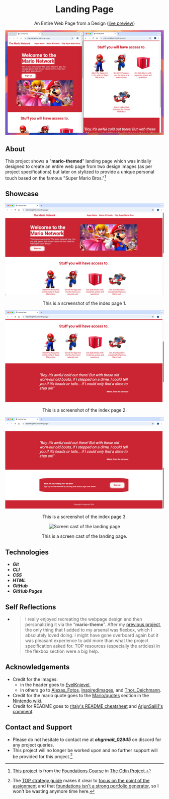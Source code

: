 <div align="center">
  <h1>Landing Page</h1>

  An Entire Web Page from a Design ([live preview](https://ohgrmait.github.io/landing-page/))

  <img src="./img/cover.png" alt="Banner of the landing page">
</div>

## About

This project shows a "**mario-themed**" landing page which was initially designed to create an entire web page from two design images (as per project specifications) but later on stylized to provide a unique personal touch based on the famous "Super Mario Bros."[^1]

[^1]: [This project](https://www.theodinproject.com/lessons/foundations-landing-page) is from the [Foundations Course](https://www.theodinproject.com/paths/foundations/courses/foundations) in [The Odin Project](https://www.theodinproject.com/about).

## Showcase
<div align="center">
  <img src="./img/screenshots/index-page1.png" alt="Screenshot of the index page 1">
  <p>This is a screenshot of the index page 1.</p>

  <img src="./img/screenshots/index-page2.png" alt="Screenshot of the index page 2">
  <p>This is a screenshot of the index page 2.</p>

  <img src="./img/screenshots/index-page3.png" alt="Screenshot of the index page 3">
  <p>This is a screenshot of the index page 3.</p>

  <img src="./img/demo/demo.gif" alt="Screen cast of the landing page">
  <p>This is a screen cast of the landing page.</p>
</div>

## Technologies
- ***Git***
- ***CLI***
- ***CSS***
- ***HTML***
- ***GitHub***
- ***GitHub Pages***

## Self Reflections
- > I really enjoyed recreating the webpage design and then personalizing it via the "**mario-theme**". After my [previous project](https://github.com/ohgrmait/odin-recipes), the only thing that I added to my arsenal was flexbox, which I absolutely loved doing. I might have gone overboard again but it was pleasant experience to add more than what the project specification asked for. TOP resources (especially the articles) in the flexbox section were a big help.

## Acknowledgements
- Credit for the images:
  - in the header goes to [EvelKnievel](https://pixabay.com/users/evelknievel-14648942/),
  - in others go to [Alexas_Fotos](https://pixabay.com/users/alexas_fotos-686414/), [InspiredImages](https://pixabay.com/users/inspiredimages-57296/), and [Thor_Deichmann](https://pixabay.com/users/thor_deichmann-2306827/).
- Credit for the mario quote goes to the [Mario/quotes](https://nintendo.fandom.com/wiki/Mario/quotes) section in the [Nintendo wiki](https://nintendo.fandom.com/wiki/Nintendo_Wiki).
- Credit for README goes to [ritaly's README cheatsheet](https://github.com/ritaly/README-cheatsheet) and [ArjunSaili1's comment](https://github.com/TheOdinProject/curriculum/discussions/25472#discussioncomment-5889343).

## Contact and Support
- Please do not hesitate to contact me at ***ohgrmait_02945*** on discord for any project queries.
- This project will no longer be worked upon and no further support will be provided for this project.[^2]

[^2]: The [TOP strategy guide](https://dev.to/theodinproject/learning-code-f56) makes it clear to [focus on the point of the assignment](https://dev.to/theodinproject/learning-code-f56#:~:text=Focus%20on%20the%20point%20of%20the%20assignment) and that [foundations isn't a strong portfolio generator](https://dev.to/theodinproject/learning-code-f56#:~:text=Foundations%20isn%E2%80%99t%20a%20strong%20portfolio%20generator), so I won't be wasting anymore time here.